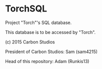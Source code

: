 # TorchSQL
Project "Torch"'s SQL database.

This database is to be accessed by "Torch".

(c) 2015 Carbon Studios

President of Carbon Studios: Sam (sam4215)

Head of this repository: Adam (Runkis13)
